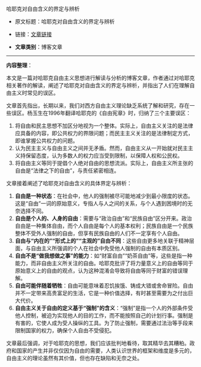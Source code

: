 哈耶克对自由含义的界定与辨析
- 原文标题：哈耶克对自由含义的界定与辨析
- 链接：[文章链接](https://mp.weixin.qq.com/s/7WyVOkKeVngJbreWtkfvIQ)

- **文章类别**：博客文章

---

**内容整理**：

本文是一篇对哈耶克自由主义思想进行解读与分析的博客文章，作者通过对哈耶克相关著作的解读，阐述了哈耶克对自由含义的界定与辨析，并指出了人们在理解自由主义时常见的误区。

文章首先指出，长期以来，我们对西方自由主义理论缺乏系统了解和研究，存在一些误区。杨玉生在1996年翻译哈耶克的《自由宪章》时，归纳了三个主要误区：
1. 将自由和民主思想不加区分地视为一个整体。实际上，自由主义关注的是法律应具备的内容，即公共权力的界限问题；而民主主义关注的是法律制定方式，即谁掌握公共权力的问题。
2. 认为民主主义与自由主义之间并无矛盾。然而，自由主义从一开始就对民主主义持保留态度，认为多数人的权力应当受到限制，以保障人权和公民权。
3. 将自由主义等同于提倡个人绝对自由的思想流派。实际上，自由主义所主张的自由是“法律之下的自由”，与责任紧密相连。

文章接着阐述了哈耶克对自由含义的具体界定与辨析：
1. **自由是一种状态**：在社会中，他人的强制被尽可能地减少到最小限度的状态。这是“自由”一词的原始意义，专指人与人之间的关系，与个人遇到困境时的无奈选择不同。
2. **自由是个人的、人身的自由**：需要与“政治自由”和“民族自由”区分开来。政治自由是一种集体自由，而个人自由是每个人的基本权利；民族自由是一个民族整体不受外人强制的自由，但享有民族自由的人们不一定享有个人自由。
3. **自由与“内在的”“形式上的”“主观的”自由不同**：这些自由更多地关联于精神层面，与自由主义所强调的个人在社会中免受他人强制的自由有本质区别。
4. **自由不是“做我想做之事”的能力**：如“财富自由”“奶茶自由”等，这些是指一种能力，而非自由主义所关注的自由。哈耶克批评了将力量意义上的自由等同于原始意义上的自由的观点，认为这种混淆会导致将自由等同于财富的错误理解。
5. **自由可能伴随着牺牲**：自由可能意味着忍饥挨饿、铸成大错或舍命冒险。自由并不一定带来高贵富足的生活，它是一种价值选择，有时甚至需要为之付出巨大代价。
6. **自由主义关于自由的定义基于“强制”的含义**：“强制”是指一个人的外部条件受他人控制，被迫为实现他人的目的工作，而不能按照自己的计划行事。强制是有害的，它使人成为受人操纵的工具。为了防止强制，需要通过法治等手段来限制国家的权力，确保个人自由不受侵犯。

文章最后强调，对于哈耶克的思想，我们应该批判地看待，取其精华去其糟粕。政府和国家的产生并非仅仅因为自由的需要，人类认识世界的框架和维度是多元的，自由主义的理论虽然有其价值，但也存在缺陷和无奈之处。
